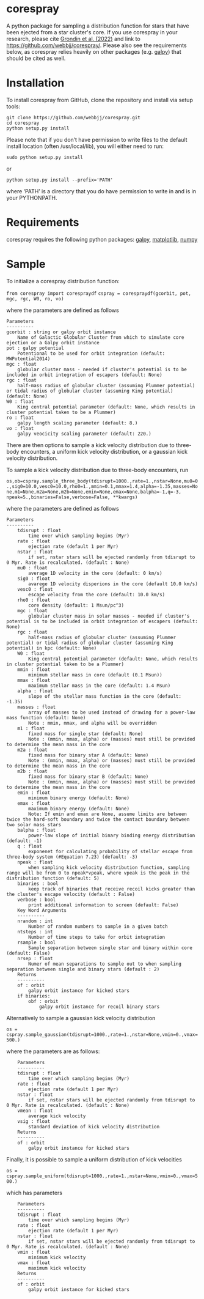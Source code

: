 # corespray
A python package for sampling a distribution function for stars that have been ejected from a star cluster's core. If you use corespray in your research, please cite [Grondin et al. (2022)](https://ui.adsabs.harvard.edu/abs/2022MNRAS.tmp.3150G/abstract) and link to https://github.com/webbjj/corespray/. Please also see the requirements below, as corespray relies heavily on other packages (e.g. [galpy](https://docs.galpy.org/en/)) that should be cited as well.

# Installation 
To install corespray from GitHub, clone the repository and install via setup tools:

`git clone https://github.com/webbjj/corespray.git`  
`cd corespray`  
`python setup.py install`  

Please note that if you don’t have permission to write files to the default install location (often /usr/local/lib), you will either need to run:

`sudo python setup.py install`

or

`python setup.py install --prefix='PATH'`

where ‘PATH’ is a directory that you do have permission to write in and is in your PYTHONPATH.

# Requirements  

corespray requires the following python packages: [galpy](https://docs.galpy.org/en/v1.8.1/), [matplotlib](https://matplotlib.org/), [numpy](https://numpy.org/)

# Sample

To initialize a corespray distribution function:

`from corespray import corespraydf`
`cspray = corespraydf(gcorbit, pot, mgc, rgc, W0, ro, vo)`

where the parameters are defined as follows

	Parameters
	----------
	gcorbit : string or galpy orbit instance
		Name of Galactic Globular Cluster from which to simulate core ejection or a Galpy orbit instance
	pot : galpy potential
		Potentional to be used for orbit integration (default: MWPotential2014)
	mgc : float
		globular cluster mass - needed if cluster's potential is to be included in orbit integration of escapers (default: None)
	rgc : float
		half-mass radius of globular cluster (assuming Plummer potential) or tidal radius of globular cluster (assuming King potential) (default: None)
	W0 : float
		King central potential parameter (default: None, which results in cluster potential taken to be a Plummer)
	ro : float
		galpy length scaling parameter (default: 8.)
	vo : float
		galpy veocicity scaling parameter (default: 220.)

There are then options to sample a kick velocity distribution due to three-body encounters, a uniform kick velocity distribution, or a gaussian kick velocity distribution. 

To sample a kick velocity distribution due to three-body encounters, run

`os,ob=cspray.sample_three_body(tdisrupt=1000.,rate=1.,nstar=None,mu0=0.,sig0=10.0,vesc0=10.0,rho0=1.,mmin=0.1,mmax=1.4,alpha=-1.35,masses=None,m1=None,m2a=None,m2b=None,emin=None,emax=None,balpha=-1,q=-3, npeak=5.,binaries=False,verbose=False, **kwargs)`

where the parameters are defined as follows

	Parameters
	----------
		tdisrupt : float
			time over which sampling begins (Myr)
		rate : float
			ejection rate (default 1 per Myr)
		nstar : float
			if set, nstar stars will be ejected randomly from tdisrupt to 0 Myr. Rate is recalculated. (default : None)
		mu0 : float
			average 1D velocity in the core (default: 0 km/s)
		sig0 : float
			avarege 1D velocity disperions in the core (default 10.0 km/s)
		vesc0 : float
			escape velocity from the core (default: 10.0 km/s)
		rho0 : float
			core density (default: 1 Msun/pc^3)
		mgc : float
			globular cluster mass in solar masses - needed if cluster's potential is to be included in orbit integration of escapers (default: None)
		rgc : float
			half-mass radius of globular cluster (assuming Plummer potential) or tidal radius of globular cluster (assuming King potential) in kpc (default: None)
		W0 : float
			King central potential parameter (default: None, which results in cluster potential taken to be a Plummer)
		mmin : float
			minimum stellar mass in core (default (0.1 Msun))
		mmax : float
			maximum stellar mass in the core (default: 1.4 Msun)
		alpha : float
			slope of the stellar mass function in the core (default: -1.35)
		masses : float
			array of masses to be used instead of drawing for a power-law mass function (default: None)
			Note : mmin, mmax, and alpha will be overridden
		m1 : float
			fixed mass for single star (default: None)
			Note : (mmin, mmax, alpha) or (masses) must still be provided to determine the mean mass in the core
		m2a : float
			fixed mass for binary star A (default: None)
			Note : (mmin, mmax, alpha) or (masses) must still be provided to determine the mean mass in the core
		m2b : float
			fixed mass for binary star B (default: None)
			Note : (mmin, mmax, alpha) or (masses) must still be provided to determine the mean mass in the core
		emin : float
			minimum binary energy (default: None)
		emax : float
			maximum binary energy (default: None)
			Note: If emin and emax are None, assume limits are between twice the hard-soft boundary and twice the contact boundary between two solar mass stars
		balpha : float
			power-law slope of initial binary binding energy distribution (default: -1)
		q : float
			exponenet for calculating probability of stellar escape from three-body system (#Equation 7.23) (default: -3)
		npeak : float
			when sampling kick velocity distribution function, sampling range will be from 0 to npeak*vpeak, where vpeak is the peak in the distribution function (default: 5)
		binaries : bool
			keep track of binaries that receive recoil kicks greater than the cluster's escape velocity (default : False)
		verbose : bool
			print additional information to screen (default: False)
		Key Word Arguments
		----------
		nrandom : int
			Nunber of random numbers to sample in a given batch
		ntsteps : int
			Number of time steps to take for orbit integration
		rsample : bool
			Sample separation between single star and binary within core (default: False)
		nrsep : float
			Numer of mean separations to sample out to when sampling separation between single and binary stars (default : 2)
		Returns
		----------
		of : orbit
			galpy orbit instance for kicked stars
		if binaries:
			obf : orbit
				galpy orbit instance for recoil binary stars

Alternatively to sample a gaussian kick velocity distribution

`os = cspray.sample_gaussian(tdisrupt=1000.,rate=1.,nstar=None,vmin=0.,vmax=500.)`

where the parameters are as follows:

		Parameters
		----------
		tdisrupt : float
			time over which sampling begins (Myr)
		rate : float
			ejection rate (default 1 per Myr)
		nstar : float
			if set, nstar stars will be ejected randomly from tdisrupt to 0 Myr. Rate is recalculated. (default : None)
		vmean : float
			average kick velocity
		vsig : float
			standard deviation of kick velocity distribution
		Returns
		----------
		of : orbit
			galpy orbit instance for kicked stars

Finally, it is possible to sample a uniform distribution of kick velocities

`os = cspray.sample_uniform(tdisrupt=1000.,rate=1.,nstar=None,vmin=0.,vmax=500.)`

which has parameters

		Parameters
		----------
		tdisrupt : float
			time over which sampling begins (Myr)
		rate : float
			ejection rate (default 1 per Myr)
		nstar : float
			if set, nstar stars will be ejected randomly from tdisrupt to 0 Myr. Rate is recalculated. (default : None)
		vmin : float
			minimum kick velocity
		vmax : float
			maximum kick velocity
		Returns
		----------
		of : orbit
			galpy orbit instance for kicked stars

